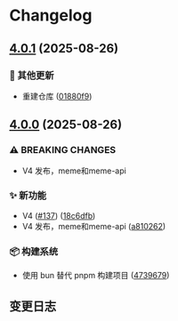 # Changelog

## [4.0.1](https://github.com/CandriaJS/karin-plugin-meme/compare/v4.0.0...v4.0.1) (2025-08-26)


### 🔧 其他更新

* 重建仓库 ([01880f9](https://github.com/CandriaJS/karin-plugin-meme/commit/01880f9ca1d1d0fca7e5f75d7fa56f1fb13d25c5))

## [4.0.0](https://github.com/CandriaJS/karin-plugin-meme/compare/v3.1.3...v4.0.0) (2025-08-26)


### ⚠ BREAKING CHANGES

* V4 发布，meme和meme-api

### ✨ 新功能

* V4 ([#137](https://github.com/CandriaJS/karin-plugin-meme/issues/137)) ([18c6dfb](https://github.com/CandriaJS/karin-plugin-meme/commit/18c6dfb2ccb440ce9de6dcf53ba229241d866dfd))
* V4 发布，meme和meme-api ([a810262](https://github.com/CandriaJS/karin-plugin-meme/commit/a810262fa6b5d7d781591e734ca26645067a851c))


### 📦️ 构建系统

* 使用 bun 替代 pnpm 构建项目 ([4739679](https://github.com/CandriaJS/karin-plugin-meme/commit/47396791f87af94f030bc5ea423f760fb97bd28c))

## 变更日志
